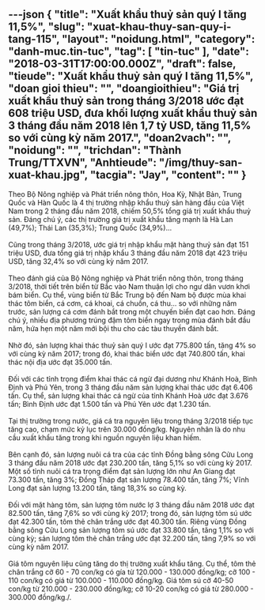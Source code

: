 ---json
{
    "title": "Xuất khẩu thuỷ sản quý I tăng 11,5%",
    "slug": "xuat-khau-thuy-san-quy-i-tang-115",
    "layout": "noidung.html",
    "category": "danh-muc.tin-tuc",
    "tag": [
        "tin-tuc"
    ],
    "date": "2018-03-31T17:00:00.000Z",
    "draft": false,
    "tieude": "Xuất khẩu thuỷ sản quý I tăng 11,5%",
    "doan gioi thieu": "",
    "doangioithieu": "Giá trị xuất khẩu thuỷ sản trong tháng 3/2018 ước đạt 608 triệu USD, đưa khối lượng xuất khẩu thuỷ sản 3 tháng đầu năm 2018 lên 1,7 tỷ USD, tăng 11,5% so với cùng kỳ năm 2017.",
    "doan2vach": "",
    "noidung": "",
    "trichdan": "Thành Trung/TTXVN",
    "Anhtieude": "/img/thuy-san-xuat-khau.jpg",
    "tacgia": "Jay",
    "__content__": ""
}
---
<p><span style="font-size:14px">Theo Bộ N&ocirc;ng nghiệp v&agrave; Ph&aacute;t triển n&ocirc;ng th&ocirc;n, Hoa Kỳ, Nhật Bản, Trung Quốc v&agrave; H&agrave;n Quốc l&agrave; 4 thị trường nhập khẩu thuỷ sản h&agrave;ng đầu của Việt Nam trong 2 th&aacute;ng đầu năm 2018, chiếm 50,5% tổng gi&aacute; trị xuất khẩu thuỷ sản. Đ&aacute;ng ch&uacute; &yacute;, c&aacute;c thị trường gi&aacute; trị xuất khẩu tăng mạnh l&agrave; H&agrave; Lan (49,7%); Th&aacute;i Lan (35,3%); Trung Quốc (34,9%)...&nbsp;<br />
<br />
Cũng trong th&aacute;ng 3/2018, ước gi&aacute; trị nhập khẩu mặt h&agrave;ng thuỷ sản đạt 151 triệu USD, đưa tổng gi&aacute; trị nhập khẩu 3 th&aacute;ng đầu năm 2018 đạt 423 triệu USD, tăng 32,4% so với c&ugrave;ng kỳ năm 2017.&nbsp;<br />
<br />
Theo đ&aacute;nh gi&aacute; của Bộ N&ocirc;ng nghiệp v&agrave; Ph&aacute;t triển n&ocirc;ng th&ocirc;n, trong th&aacute;ng 3/2018, thời tiết tr&ecirc;n biển từ Bắc v&agrave;o Nam thuận lợi cho ngư d&acirc;n vươn khơi b&aacute;m biển. Cụ thể, v&ugrave;ng biển từ Bắc Trung bộ đến Nam bộ được m&ugrave;a khai th&aacute;c t&ocirc;m biển, c&aacute; cơm, c&aacute; khoai, c&aacute; chuồn, c&aacute; thu... so với những năm trước, sản lượng c&aacute; cơm đ&aacute;nh bắt trong một chuyến biển đạt cao hơn. Đ&aacute;ng ch&uacute; &yacute;, nhiều địa phương tr&uacute;ng đậm t&ocirc;m biển ngay trong m&ugrave;a đ&aacute;nh bắt đầu năm, hứa hẹn một năm mới bội thu cho c&aacute;c t&agrave;u thuyền đ&aacute;nh bắt.&nbsp;<br />
<br />
Nhờ đ&oacute;, sản lượng khai th&aacute;c thuỷ sản qu&yacute; I ước đạt 775.800 tấn, tăng 4% so với c&ugrave;ng kỳ năm 2017; trong đ&oacute;, khai th&aacute;c biển ước đạt 740.800 tấn, khai th&aacute;c nội địa ước đạt 35.000 tấn.&nbsp;<br />
<br />
Đối với c&aacute;c tỉnh trọng điểm khai th&aacute;c c&aacute; ngừ đại dương như Kh&aacute;nh Ho&agrave;, B&igrave;nh Định v&agrave; Ph&uacute; Y&ecirc;n, trong 3 th&aacute;ng đầu năm sản lượng khai th&aacute;c ước đạt 6.406 tấn. Cụ thể, sản lượng khai th&aacute;c c&aacute; ngừ của tỉnh Kh&aacute;nh Ho&agrave; ước đạt 3.676 tấn; B&igrave;nh Định ước đạt 1.500 tấn v&agrave; Ph&uacute; Y&ecirc;n ước đạt 1.230 tấn.&nbsp;<br />
<br />
Tại thị trường trong nước, gi&aacute; c&aacute; tra nguy&ecirc;n liệu trong th&aacute;ng 3/2018 tiếp tục tăng cao, chạm mức kỷ lục tr&ecirc;n 30.000 đồng/kg. Nguy&ecirc;n nh&acirc;n l&agrave; do nhu cầu xuất khẩu tăng trong khi nguồn nguy&ecirc;n liệu khan hiếm.&nbsp;<br />
<br />
B&ecirc;n cạnh đ&oacute;, sản lượng nu&ocirc;i c&aacute; tra của c&aacute;c tỉnh Đồng bằng s&ocirc;ng Cửu Long 3 th&aacute;ng đầu năm 2018 ước đạt 230.200 tấn, tăng 5,1% so với c&ugrave;ng kỳ 2017. Một số tỉnh nu&ocirc;i c&aacute; tra trọng điểm đạt sản lượng lớn như An Giang đạt 73.300 tấn, tăng 3%; Đồng Th&aacute;p đạt sản lượng 78.400 tấn, tăng 7%; Vĩnh Long đạt sản lượng 13.200 tấn, tăng 18,3% so c&ugrave;ng kỳ.&nbsp;<br />
<br />
Đối với mặt h&agrave;ng t&ocirc;m, sản lượng t&ocirc;m nước lợ 3 th&aacute;ng đầu năm 2018 ước đạt 82.500 tấn, tăng 7,6% so với c&ugrave;ng kỳ 2017; trong đ&oacute;, sản lượng t&ocirc;m s&uacute; ước đạt 42.300 tấn, t&ocirc;m thẻ ch&acirc;n trắng ước đạt 40.300 tấn. Ri&ecirc;ng v&ugrave;ng Đồng bằng s&ocirc;ng Cửu Long sản lượng t&ocirc;m s&uacute; ước đạt 33.800 tấn, tăng 1,1% so với c&ugrave;ng kỳ; sản lượng t&ocirc;m thẻ ch&acirc;n trắng ước đạt 32.200 tấn, tăng 7,9% so với c&ugrave;ng kỳ năm 2017.&nbsp;<br />
<br />
Gi&aacute; t&ocirc;m nguy&ecirc;n liệu cũng tăng do thị trường xuất khẩu tăng. Cụ thể, t&ocirc;m thẻ ch&acirc;n trắng cỡ 60 - 70 con/kg c&oacute; g&iacute;a từ 120.000 - 130.000 đồng/kg; cỡ 100 - 110 con/kg c&oacute; gi&aacute; từ 100.000 - 110.000 đồng/kg. Gi&aacute; t&ocirc;m s&uacute; cỡ 40-50 con/kg từ 210.000 - 230.000 đồng/kg; cỡ 10-20 con/kg c&oacute; gi&aacute; từ 280.000 - 300.000 đồng/kg./.</span></p>
